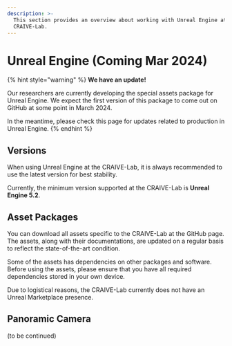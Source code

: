 ```yaml
---
description: >-
  This section provides an overview about working with Unreal Engine at the
  CRAIVE-Lab.
---
```


# Unreal Engine (Coming Mar 2024)

{% hint style="warning" %}
**We have an update!**

Our researchers are currently developing the special assets package for Unreal Engine. We expect the first version of this package to come out on GitHub at some point in March 2024.&#x20;

In the meantime, please check this page for updates related to production in Unreal Engine.
{% endhint %}

## Versions

When using Unreal Engine at the CRAIVE-Lab, it is always recommended to use the latest version for best stability.&#x20;

Currently, the minimum version supported at the CRAIVE-Lab is **Unreal Engine 5.2**.

## Asset Packages

You can download all assets specific to the CRAIVE-Lab at the GitHub page. The assets, along with their documentations, are updated on a regular basis to reflect the state-of-the-art condition.&#x20;

Some of the assets has dependencies on other packages and software. Before using the assets, please ensure that you have all required dependencies stored in your own device.&#x20;

Due to logistical reasons, the CRAIVE-Lab currently does not have an Unreal Marketplace presence.

## Panoramic Camera

(to be continued)
